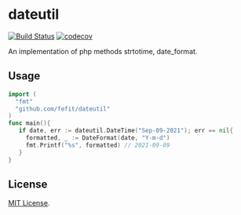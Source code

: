 # dateutil

[![Build Status](https://travis-ci.com/fefit/dateutil.svg?branch=master)](https://travis-ci.com/github/fefit/dateutil)
[![codecov](https://codecov.io/gh/fefit/dateutil/branch/master/graph/badge.svg)](https://codecov.io/gh/fefit/dateutil)


An implementation of php methods strtotime, date_format.

## Usage

```go
import (
  "fmt"
  "github.com/fefit/dateutil"
)
func main(){
   if date, err := dateutil.DateTime("Sep-09-2021"); err == nil{
     formatted, _ := DateFormat(date, "Y-m-d")
     fmt.Printf("%s", formatted) // 2021-09-09
   }
}
```


## License

[MIT License](./LICENSE).
